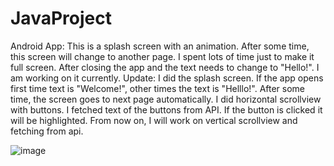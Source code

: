 # JavaProject
Android App:
This is a splash screen with an animation. After some time, this screen will change to another page. I spent lots of time just to make it full screen. After closing the app and the text needs to change to "Hello!". I am working on it currently.
Update: I did the splash screen. If the app opens first time text is "Welcome!", other times the text is "Helllo!". After some time, the screen goes to next page automatically. I did horizontal scrollview with buttons. I fetched text of the buttons from API. If the button is clicked it will be highlighted. From now on, I will work on vertical scrollview and fetching from api.

![image](https://user-images.githubusercontent.com/67706542/230001333-99b9ee88-f695-4080-96e6-695e9fd3db1e.png)


